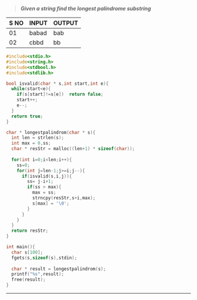 >***Given a string find the longest palindrome substring*** 

| S NO | INPUT | OUTPUT |
| ---- | ----- | ------ |
| 01   | babad | bab    |
| 02   | cbbd  | bb     |

```c
#include<stdio.h>
#include<string.h>
#include<stdbool.h>
#include<stdlib.h>

bool isvalid(char * s,int start,int e){
  while(start<e){
    if(s[start]!=s[e])  return false;
    start++;
    e--;
  }
  return true;
}

char * longestpalindrom(char * s){
  int len = strlen(s);
  int max = 0,ss;
  char * resStr = malloc((len+1) * sizeof(char));
  
  for(int i=0;i<len;i++){
    ss=0;
    for(int j=len-1;j>=i;j--){
      if(isvalid(s,i,j)){
        ss= j-i+1;
        if(ss > max){
          max = ss;
          strncpy(resStr,s+i,max);
          s[max] = '\0';
        }
      }
    }
  }
  return resStr;
}

int main(){
  char s[100];
  fgets(s,sizeof(s),stdin);
  
  char * result = longestpalindrom(s);
  printf("%s",result);
  free(result);
}
```
---